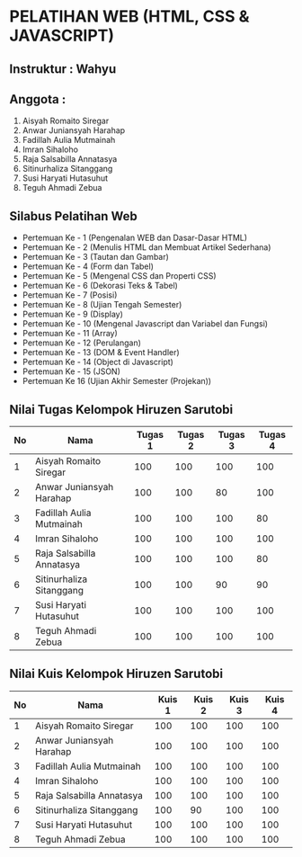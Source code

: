 # PELATIHAN WEB (HTML, CSS & JAVASCRIPT)

## Instruktur : Wahyu

## Anggota :

1. Aisyah Romaito Siregar
2. Anwar Juniansyah Harahap
3. Fadillah Aulia Mutmainah
4. Imran Sihaloho
5. Raja Salsabilla Annatasya
6. Sitinurhaliza Sitanggang
7. Susi Haryati Hutasuhut
8. Teguh Ahmadi Zebua

## Silabus Pelatihan Web

- Pertemuan Ke - 1 (Pengenalan WEB dan Dasar-Dasar HTML)
- Pertemuan Ke - 2 (Menulis HTML dan Membuat Artikel Sederhana)
- Pertemuan Ke - 3 (Tautan dan Gambar)
- Pertemuan Ke - 4 (Form dan Tabel)
- Pertemuan Ke - 5 (Mengenal CSS dan Properti CSS)
- Pertemuan Ke - 6 (Dekorasi Teks & Tabel)
- Pertemuan Ke - 7 (Posisi)
- Pertemuan Ke - 8 (Ujian Tengah Semester)
- Pertemuan Ke - 9 (Display)
- Pertemuan Ke - 10 (Mengenal Javascript dan Variabel dan Fungsi)
- Pertemuan Ke - 11 (Array)
- Pertemuan Ke - 12 (Perulangan)
- Pertemuan Ke - 13 (DOM & Event Handler)
- Pertemuan Ke - 14 (Object di Javascript)
- Pertemuan Ke - 15 (JSON)
- Pertemuan Ke 16 (Ujian Akhir Semester (Projekan))

## Nilai Tugas Kelompok Hiruzen Sarutobi

| No  | Nama                      | Tugas 1 | Tugas 2 | Tugas 3 | Tugas 4 |
| --- | ------------------------- | ------- | ------- | ------- | ------- |
| 1   | Aisyah Romaito Siregar    | 100     | 100     | 100     | 100     |
| 2   | Anwar Juniansyah Harahap  | 100     | 100     | 80      | 100     |
| 3   | Fadillah Aulia Mutmainah  | 100     | 100     | 100     | 80      |
| 4   | Imran Sihaloho            | 100     | 100     | 100     | 100     |
| 5   | Raja Salsabilla Annatasya | 100     | 100     | 100     | 80      |
| 6   | Sitinurhaliza Sitanggang  | 100     | 100     | 90      | 90      |
| 7   | Susi Haryati Hutasuhut    | 100     | 100     | 100     | 100     |
| 8   | Teguh Ahmadi Zebua        | 100     | 100     | 100     | 100     |

## Nilai Kuis Kelompok Hiruzen Sarutobi
| No  | Nama                      | Kuis 1 | Kuis 2 | Kuis 3 | Kuis 4 |
| --- | ------------------------- | ------ | ------ | ------ | ------ |
| 1   | Aisyah Romaito Siregar    | 100    | 100    | 100    | 100    |
| 2   | Anwar Juniansyah Harahap  | 100    | 100    | 100    | 100    |
| 3   | Fadillah Aulia Mutmainah  | 100    | 100    | 100    | 100    |
| 4   | Imran Sihaloho            | 100    | 100    | 100    | 100    |
| 5   | Raja Salsabilla Annatasya | 100    | 100    | 100    | 100    |
| 6   | Sitinurhaliza Sitanggang  | 100    | 90     | 100    | 100    |
| 7   | Susi Haryati Hutasuhut    | 100    | 100    | 100    | 100    |
| 8   | Teguh Ahmadi Zebua        | 100    | 100    | 100    | 100    |

